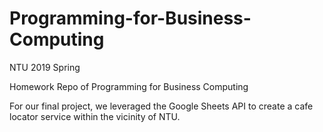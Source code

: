 # Programming-for-Business-Computing
NTU 2019 Spring

Homework Repo of Programming for Business Computing

For our final project, we leveraged the Google Sheets API to create a cafe locator service within the vicinity of NTU.
